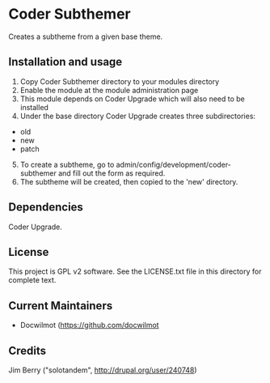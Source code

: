 Coder Subthemer
=============

Creates a subtheme from a given base theme.

Installation and usage
------------

1. Copy Coder Subthemer directory to your modules directory
2. Enable the module at the module administration page
3. This module depends on Coder Upgrade which will also need to be installed
4. Under the base directory Coder Upgrade creates three subdirectories:
 - old
 - new
 - patch
5. To create a subtheme, go to admin/config/development/coder-subthemer and
fill out the form as required.
6. The subtheme will be created, then copied to the 'new' directory.

Dependencies
------------
Coder Upgrade.

License
-------

This project is GPL v2 software. See the LICENSE.txt file in this directory for
complete text.

Current Maintainers
-------------------

- Docwilmot (https://github.com/docwilmot

Credits
-------

Jim Berry ("solotandem", http://drupal.org/user/240748)

